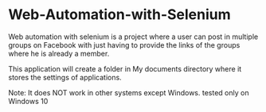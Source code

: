 # Web-Automation-with-Selenium
Web automation with selenium is a project where a user can post in multiple groups on Facebook with just having to provide the links of the groups where he is already a member.

This application will create a folder in My documents directory  where it stores the settings of applications.

Note: 
It does NOT work in other systems except Windows.
tested only on Windows 10

